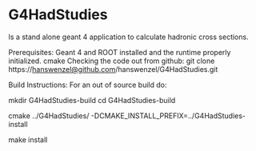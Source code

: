 # G4HadStudies
Is a stand alone geant 4 application to calculate hadronic cross sections. 

Prerequisites: Geant 4 and ROOT installed and the runtime properly initialized.  cmake 
Checking the code out from github:
git clone https://hanswenzel@github.com/hanswenzel/G4HadStudies.git

Build Instructions:
For an out of source build do:

mkdir G4HadStudies-build
cd G4HadStudies-build

cmake ../G4HadStudies/ -DCMAKE_INSTALL_PREFIX=../G4HadStudies-install

make install


